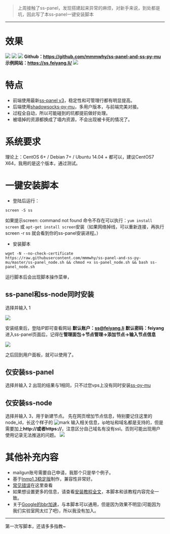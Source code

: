 > 上周接触了ss-panel，发现搭建起来异常的麻烦，对新手来说，到处都是坑，因此写了本ss-panel一键安装脚本

---

# 效果
![](http://cdn.mmmxcc.cn/blog/20170509/191015542.png)
![](http://cdn.mmmxcc.cn/blog/20170509/191042466.png)
![](http://cdn.mmmxcc.cn/blog/20170509/191103228.png)
**Github：https://github.com/mmmwhy/ss-panel-and-ss-py-mu**
**示例网站：https://ss.feiyang.li/**
![](http://cdn.mmmxcc.cn/blog/20170509/215724204.png)
# 特点
- 前端使用最新[ss-panel v3](https://github.com/orvice/ss-panel)，稳定性和可管理行都有明显提高。
- 后端使用[shadowsocks-py-mu](https://github.com/fsgmhoward/shadowsocks-py-mu)，多用户版本，与前端完美对接。
- 过程全自动，所以可能碰到的坑都提前做好处理。
- 被墙掉的资源都换成了墙内资源，不会出现被卡死的情况了。

# 系统要求
理论上：CentOS 6+ / Debian 7+ / Ubuntu 14.04 +  都可以，建议CentOS7 X64，我用的是这个版本，通过测试。

# 一键安装脚本
- 登陆后运行：
```
screen -S ss
```
如果提示screen: command not found 命令不存在可以执行：`yum install screen` 或 `apt-get install screen`安装（如果网络掉线，可以重新连接，再执行 screen -r ss 就会看到你的ss-panel安装进程。）
- 安装脚本
```
wget -N --no-check-certificate https://raw.githubusercontent.com/mmmwhy/ss-panel-and-ss-py-mu/master/ss-panel_node.sh && chmod +x ss-panel_node.sh && bash ss-panel_node.sh
```

运行脚本后会出现脚本操作菜单，
## ss-panel和ss-node同时安装
选择并输入 1 

![](http://cdn.mmmxcc.cn/blog/20170509/214909086.png)

安装结束后，登陆IP即可查看网站
**默认账户：ss@feiyang.li**
**默认密码：feiyang**
进入ss-panel页面后，记得在**管理面包->节点管理->添加节点->输入节点信息**

![](http://cdn.mmmxcc.cn/blog/20170510/085511290.png)

之后回到用户面板，就可以使用了。

## 仅安装ss-panel
选择并输入 2 
出现的结果与1相同，只不过您vps上没有同时安装[ss-py-mu](https://github.com/fsgmhoward/shadowsocks-py-mu)
## 仅安装ss-node
选择并输入 3，用于新建节点。
先在网页增加节点信息，特别要记住这里的node_id，长这个样子的
![mark](http://cdn.mmmxcc.cn/blog/20170509/221038086.png)
输入相关信息，ip地址和域名都是支持的，但是需要加上**http://或者https://**，注意区分自己域名有没有ssl。否则可能出现用户使用记录无法推送的问题。
![](http://cdn.mmmxcc.cn/blog/20170509/221216262.png)

# 其他补充内容
- mailgun账号需要自己申请，我那个只是举个例子。
- 基于[lnmp1.3稳定版](https://lnmp.org/)制作，兼容性非常好。
- [常见错误](http://feiyang.li/2017/05/03/ss-panel/index.html#常见错误)在这里查看
- 如果想设置更多的信息，请查看[安装教程全文](http://feiyang.li/2017/05/05/ss-panel-full/index.html)，本脚本和该教程内容完全一致。
- 关于[Google的bbr加速](http://feiyang.li/2017/05/05/ss-panel-full/index.html#谷歌BBR加速)，与本脚本可以通用，但是因为效果不明显(可能因为我们实验室网太烂了吧)，所以我没有加入。

---

第一次写脚本，还请多多指教~
